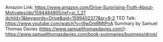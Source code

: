Amazon Link: https://www.amazon.com/Drive-Surprising-Truth-About-Motivates/dp/1594484805/ref=sr_1_2?dchild=1&keywords=Drive&qid=1599402377&sr=8-2
TED Talk: https://www.youtube.com/watch?v=t9wDmRMtPnA
Summary by Samuel Thomas Davies (https://www.samuelthomasdavies.com/): https://www.samuelthomasdavies.com/book-summaries/business/drive/
